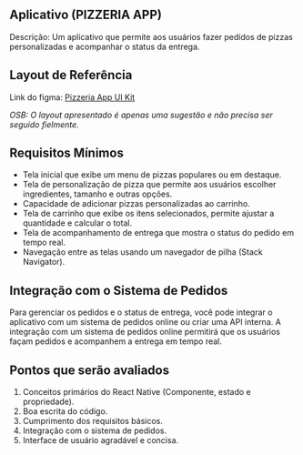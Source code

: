 ## Aplicativo (PIZZERIA APP)

Descrição: Um aplicativo que permite aos usuários fazer pedidos de pizzas personalizadas e acompanhar o status da entrega.

## Layout de Referência

Link do figma: [Pizzeria App UI Kit](https://www.figma.com/file/9A07eqwDHpRwJgMF3p9lkO/GoPizza-Ignite?type=design&node-id=0-1&mode=design&t=jQKH29DlM2PEkTmO-0)

*OSB: O layout apresentado é apenas uma sugestão e não precisa ser seguido fielmente.*

## Requisitos Mínimos

- Tela inicial que exibe um menu de pizzas populares ou em destaque.
- Tela de personalização de pizza que permite aos usuários escolher ingredientes, tamanho e outras opções.
- Capacidade de adicionar pizzas personalizadas ao carrinho.
- Tela de carrinho que exibe os itens selecionados, permite ajustar a quantidade e calcular o total.
- Tela de acompanhamento de entrega que mostra o status do pedido em tempo real.
- Navegação entre as telas usando um navegador de pilha (Stack Navigator).

## Integração com o Sistema de Pedidos

Para gerenciar os pedidos e o status de entrega, você pode integrar o aplicativo com um sistema de pedidos online ou criar uma API interna. A integração com um sistema de pedidos online permitirá que os usuários façam pedidos e acompanhem a entrega em tempo real.

## Pontos que serão avaliados

1. Conceitos primários do React Native (Componente, estado e propriedade).
2. Boa escrita do código.
3. Cumprimento dos requisitos básicos.
4. Integração com o sistema de pedidos.
5. Interface de usuário agradável e concisa.

